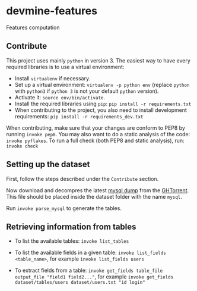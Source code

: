 devmine-features
================

Features computation


## Contribute

This project uses mainly `python` in version 3.
The easiest way to have every required libraries is to use a virtual
environment:

* Install `virtualenv` if necessary.
* Set up a virtual environment: `virtualenv -p python env` (replace `python`
  with `python3` if `python 3` is not your default `python` version).
* Activate it: `source env/bin/activate`.
* Install the required libraries using `pip`:
  `pip install -r requirements.txt`
* When contributing to the project, you also need to install development
  requirements:
  `pip install -r requirements_dev.txt`


When contributing, make sure that your changes are conform to PEP8 by running
`invoke pep8`. You may also want to do a static analysis of the code:
`invoke pyflakes`. To run a full check (both PEP8 and static analysis), run:
`invoke check`



## Setting up the dataset
First, follow the steps described under the `Contribute` section.

Now download and decompres the latest
[mysql dump](http://ghtorrent.org/downloads.html) from the
[GHTorrent](http://ghtorrent.org). This file should be placed inside the
dataset folder with the name `mysql`.

Run `invoke parse_mysql` to generate the tables.

## Retrieving information from tables

* To list the available tables:
  `invoke list_tables`

* To list the available fields in a given table:
  `invoke list_fields <table_name>`, for example `invoke list_fields users`

* To extract fields from a table:
  `invoke get_fields table_file output_file "field1 field2..."`,
  for example `invoke get_fields dataset/tables/users dataset/users.txt
  "id login"`

